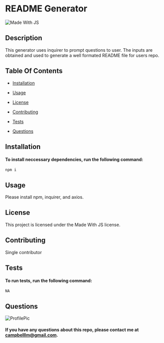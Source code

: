# README Generator

![Made With JS](https://img.shields.io/badge/Made%20with-JS-1f425f.svg?style=for-the-badge)

## Description 
This generator uses inquirer to prompt questions to user. The inputs are obtained and used to generate a well formated README file for users repo.

## Table Of Contents
+ [Installation](#installation)

+ [Usage](#usage)

+ [License](#license)

+ [Contributing](#contributing)

+ [Tests](#tests)

+ [Questions](#questions)

## Installation
#### To install neccessary dependencies, run the following command:  
    npm i

## Usage 
Please install npm, inquirer, and axios.

## License 
This project is licensed under the Made With JS license.

## Contributing
Single contributor

## Tests
#### To run tests, run the following command:
    NA

## Questions
![ProfilePic](https://avatars1.githubusercontent.com/u/16431379?v=4)
#### If you have any questions about this repo, please contact me at campbelllm@gmail.com.